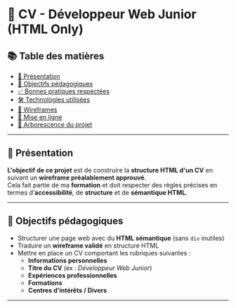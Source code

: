 # 💼 CV - Développeur Web Junior (HTML Only) 

## 📚 Table des matières

- [📄 Présentation](#-présentation)
- [🎯 Objectifs pédagogiques](#-objectifs-pédagogiques)
- [✅ Bonnes pratiques respectées](#-bonnes-pratiques-respectées)
- [🛠️ Technologies utilisées](#️-technologies-utilisées)
- [📐 Wireframes](#-wireframes)
- [🚀 Mise en ligne](#-mise-en-ligne)
- [📁 Arborescence du projet](#-arborescence-du-projet) 

---

## 📄 Présentation

**L'objectif de ce projet** est de construire la **structure HTML d'un CV** en suivant un **wireframe préalablement approuvé**.  
Cela fait partie de ma **formation** et doit respecter des règles précises en termes d’**accessibilité**, de **structure** et de **sémantique HTML**.

--- 

## 📌 Objectifs pédagogiques

- Structurer une page web avec du **HTML sémantique** (sans `div` inutiles)
- Traduire un **wireframe validé** en structure HTML
- Mettre en place un CV comportant les rubriques suivantes :
  - **Informations personnelles**
  - **Titre du CV** (ex : *Développeur Web Junior*)
  - **Expériences professionnelles**
  - **Formations**
  - **Centres d’intérêts / Divers**

---